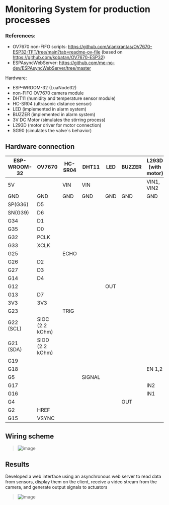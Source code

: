 # **Monitoring System for production processes**

### References:
  - OV7670 non-FIFO scripts: https://github.com/alankrantas/OV7670-ESP32-TFT/tree/main?tab=readme-ov-file (based on https://github.com/kobatan/OV7670-ESP32)
  - ESPAsyncWebServer: https://github.com/me-no-dev/ESPAsyncWebServer/tree/master

Hardware:
  - ESP-WROOM-32 (LuaNode32)
  - non-FIFO OV7670 camera module
  - DHT11 (humidity and temperature sensor module)
  - HC-SR04 (ultrasonic distance sensor)
  - LED (implemented in alarm system)
  - BUZZER (implemented in alarm system)
  - 3V DC Motor (simulates the stirring process)
  - L293D (motor driver for motor connection)
  - SG90 (simulates the valve`s behavior)

## Hardware connection
| ESP-WROOM-32  | OV7670 | HC-SR04 | DHT11 | LED | BUZZER | L293D (with motor) | SG90 | 
| ------------- | ------ | ------- | ----- | --- | ------ | ------------------ | ---- |
| 5V |  | VIN | VIN |  |  | VIN1, VIN2 | VIN |
| GND | GND | GND | GND | GND | GND | GND | GND |
| SP(G36) | D5 |  |  |  |  |  |  |
| SN(G39) | D6 |  |  |  |  |  |  |
| G34 | D1 |  |  |  |  |  |  |
| G35 | D0 |  |  |  |  |  |  |
| G32 | PCLK |  |  |  |  |  |  |
| G33 | XCLK |  |  |  |  |  |  |
| G25 |  | ECHO |  |  |  |  |  |
| G26 | D2 |  |  |  |  |  |  |
| G27 | D3 |  |  |  |  |  |  |
| G14 | D4 |  |  |  |  |  |  |
| G12 |  |  |  | OUT |  |  |  |
| G13 | D7 |  |  |  |  |  |  |
| 3V3 | 3V3 |  |  |  |  |  |  |
| G23 |  | TRIG |  |  |  |  |  |
| G22 (SCL) | SIOC (2.2 kOhm) |  |  |  |  |  |  |
| G21 (SDA) | SIOD (2.2 kOhm) |  |  |  |  |  |  |
| G19 |  |  |  |  |  |  | PWM |
| G18 |  |  |  |  |  | EN 1,2 |  |
| G5 |  |  | SIGNAL |  |  |  |  |
| G17 |  |  |  |  |  | IN2 |  |
| G16 |  |  |  |  |  | IN1 |  |
| G4 |  |  |  |  | OUT |  |  |
| G2 | HREF |  |  |  |  |  |  |
| G15 | VSYNC |  |  |  |  |  |  |

## Wiring scheme
  >![image](https://github.com/sarcoma999/MonitoringSystem/assets/104567515/29845281-4575-491f-a1e6-e84a5e2ebfd5)

## Results
Developed a web interface using an asynchronous web server to read data from sensors, display them on the client, receive a video stream from the camera, and generate output signals to actuators

  >![image](https://github.com/sarcoma999/MonitoringSystem/assets/104567515/1ceaf3ca-dcee-488e-8349-5667cb5fc5cc)

  
